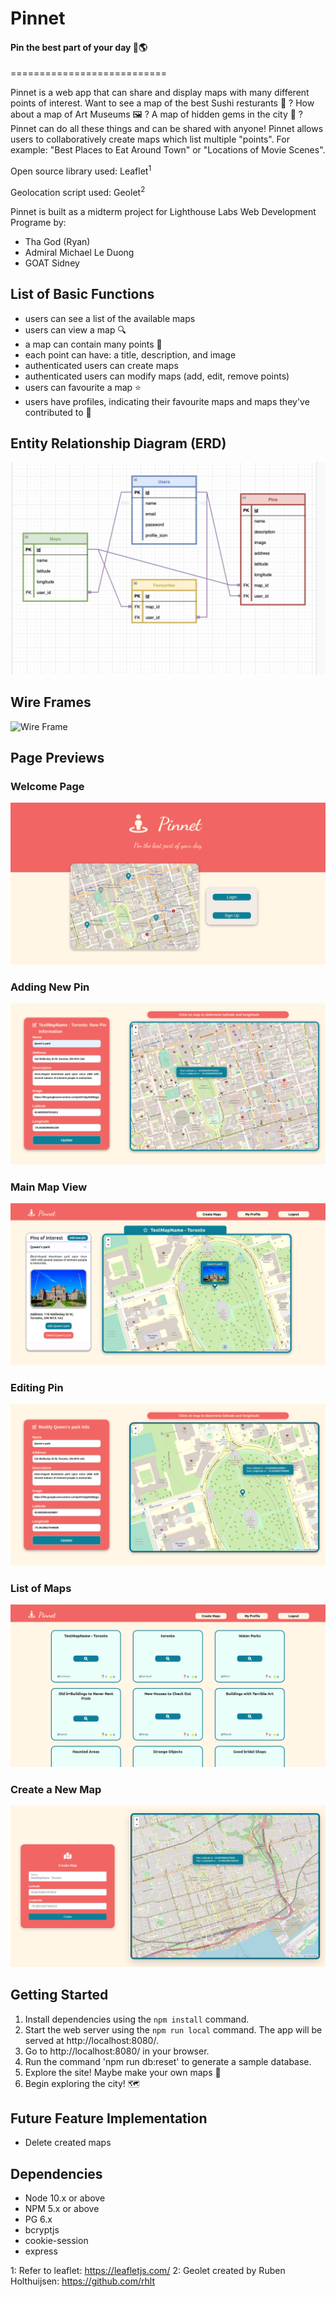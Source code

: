 # Pinnet
#### Pin the best part of your day 📍🌎
===========================

Pinnet is a web app that can share and display maps with many different points of interest. Want to see a map of the best Sushi resturants 🍣 ? How about a map of Art Museums 🖼 ? A map of hidden gems in the city 💎 ? Pinnet can do all these things and can be shared with anyone! Pinnet allows users to collaboratively create maps which list multiple "points". For example: "Best Places to Eat Around Town" or "Locations of Movie Scenes".

Open source library used: Leaflet<sup>1</sup>

Geolocation script used: Geolet<sup>2</sup>

Pinnet is built as a midterm project for Lighthouse Labs Web Development Programe by:

- Tha God (Ryan)
- Admiral Michael Le Duong
- GOAT Sidney


## List of Basic Functions

- users can see a list of the available maps
- users can view a map 🔍
- a map can contain many points 📍
- each point can have: a title, description, and image
- authenticated users can create maps
- authenticated users can modify maps (add, edit, remove points)
- users can favourite a map ⭐️
- users have profiles, indicating their favourite maps and maps they've contributed to 👤

## Entity Relationship Diagram (ERD)

![ERD](https://github.com/diavolosz/Lighthouse-MT-wikiMaps/blob/master/sampleImage/ERD.png)

## Wire Frames

![Wire Frame](https://github.com/diavolosz/Lighthouse-MT-wikiMaps/blob/master/sampleImage/Final_mock_up.png)

## Page Previews

### Welcome Page
![Welcome Page](https://github.com/diavolosz/Lighthouse-MT-wikiMaps/blob/master/sampleImage/welcomePage.png)

### Adding New Pin
![Adding New Pin](https://github.com/diavolosz/Lighthouse-MT-wikiMaps/blob/master/sampleImage/newPin.png)

### Main Map View
![Main Map View](https://github.com/diavolosz/Lighthouse-MT-wikiMaps/blob/master/sampleImage/mapPinDisplay.png)

### Editing Pin
![Editing Pin](https://github.com/diavolosz/Lighthouse-MT-wikiMaps/blob/master/sampleImage/pinEdit.png)

### List of Maps
![List of Maps](https://github.com/diavolosz/Lighthouse-MT-wikiMaps/blob/master/sampleImage/browse.png)

### Create a New Map
![Create a New Map](https://github.com/diavolosz/Lighthouse-MT-wikiMaps/blob/master/sampleImage/newMap.png)

## Getting Started

1. Install dependencies using the `npm install` command.
2. Start the web server using the `npm run local` command. The app will be served at http://localhost:8080/.
3. Go to http://localhost:8080/ in your browser.
4. Run the command 'npm run db:reset' to generate a sample database.
5. Explore the site! Maybe make your own maps 👀
6. Begin exploring the city! 🗺

## Future Feature Implementation

- Delete created maps




## Dependencies

- Node 10.x or above
- NPM 5.x or above
- PG 6.x
- bcryptjs
- cookie-session
- express


1: Refer to leaflet: https://leafletjs.com/
2: Geolet created by Ruben Holthuijsen: https://github.com/rhlt
